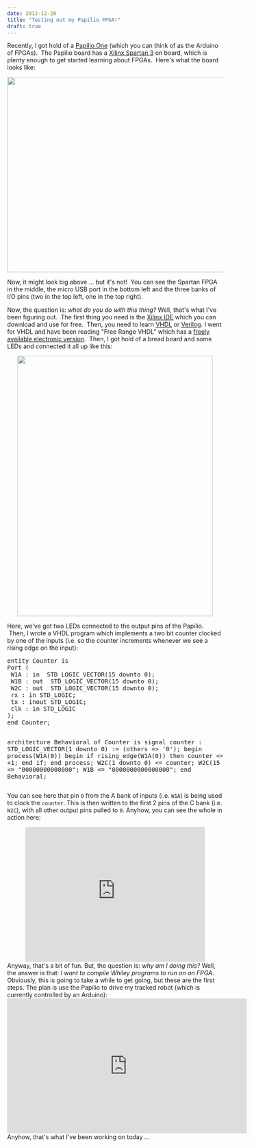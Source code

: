 ```yaml
---
date: 2012-12-20
title: "Testing out my Papilio FPGA!"
draft: true
---
```


Recently, I got hold of a <a href="http://papilio.cc/index.php?n=Papilio.Hardware">Papilio One</a> (which you can think of as the Arduino of FPGAs).  The Papilio board has a <a href="http://en.wikipedia.org/wiki/Xilinx#Spartan_family">Xilinx Spartan 3</a> on board, which is plenty enough to get started learning about FPGAs.  Here's what the board looks like:
<p style="text-align: center;"><a href="http://whiley.org/wp-content/uploads/2012/12/IMG_1279.jpg"><img class="aligncenter size-full wp-image-4769" style="border: 0px;" title="Papilio One 500" src="http://whiley.org/wp-content/uploads/2012/12/IMG_1279.jpg" alt="" width="608" height="456" /></a></p>
Now, it might look big above ... but it's not!  You can see the Spartan FPGA in the middle, the micro USB port in the bottom left and the three banks of I/O pins (two in the top left, one in the top right).

Now, the question is: <em>what do you do with this thing?</em> Well, that's what I've been figuring out.  The first thing you need is the <a href="http://www.xilinx.com/products/design-tools/ise-design-suite/ise-webpack.htm">Xilinx IDE</a> which you can download and use for free.  Then, you need to learn <a href="http://en.wikipedia.org/wiki/VHDL">VHDL</a> or <a href="http://en.wikipedia.org/wiki/Verilog">Verilog</a>. I went for VHDL and have been reading "Free Range VHDL" which has a <a href="http://www.freerangefactory.org/site/pmwiki.php/Main/Books">freely available electronic version</a>.  Then, I got hold of a bread board and some LEDs and connected it all up like this:
<p style="text-align: center;"><a href="http://whiley.org/wp-content/uploads/2012/12/IMG_1286.jpg"><img class="aligncenter size-full wp-image-4772" style="border: 0px;" title="Papilio One connected to a Bread Board" src="http://whiley.org/wp-content/uploads/2012/12/IMG_1286.jpg" alt="" width="456" height="608" /></a></p>
Here, we've got two LEDs connected to the output pins of the Papilio.  Then, I wrote a VHDL program which implements a two bit counter clocked by one of the inputs (i.e. so the counter increments whenever we see a rising edge on the input):
<pre>entity Counter is
Port (
 W1A : in  STD_LOGIC_VECTOR(15 downto 0);
 W1B : out  STD_LOGIC_VECTOR(15 downto 0);
 W2C : out  STD_LOGIC_VECTOR(15 downto 0);
 rx : in STD_LOGIC;
 tx : inout STD_LOGIC;
 clk : in STD_LOGIC
);
end Counter;

architecture Behavioral of Counter is
signal counter : STD_LOGIC_VECTOR(1 downto 0) := (others =&gt; '0');
begin
process(W1A(0))
begin
 if rising_edge(W1A(0)) then
  counter &lt;= counter +1;
 end if;
end process;
 W2C(1 downto 0) &lt;= counter;
 W2C(15 downto 2) &lt;= "00000000000000";
 W1B &lt;= "0000000000000000";
end Behavioral;</pre>
You can see here that pin <code>0</code> from the A bank of inputs (i.e. <code>W1A</code>) is being used to clock the <code>counter</code>.  This is then written to the first 2 pins of the C bank (i.e. <code>W2C</code>), with all other output pins pulled to <code>0</code>.  Anyhow, you can see the whole in action here:
<center><iframe width="420" height="315" src="http://www.youtube.com/embed/mrcnzZ8uPrc" frameborder="0" allowfullscreen></iframe></center>
Anyway, that's a bit of fun.  But, the question is: <em>why am I doing this?</em> Well, the answer is that: <em>I want to compile Whiley programs to run on an FPGA</em>.  Obviously, this is going to take a while to get going, but these are the first steps.  The plan is use the Papilio to drive my tracked robot (which is currently controlled by an Arduino):
<center><iframe width="560" height="315" src="http://www.youtube.com/embed/pk1uAHJIMXg" frameborder="0" allowfullscreen></iframe></center>
Anyhow, that's what I've been working on today ...